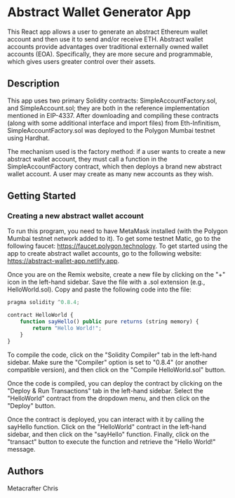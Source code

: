 # Abstract Wallet Generator App

This React app allows a user to generate an abstract Ethereum wallet account and then use it to send and/or receive ETH. Abstract wallet accounts provide advantages over traditional externally owned wallet accounts (EOA). Specifically, they are more secure and programmable, which gives users greater control over their assets. 

## Description

This app uses two primary Solidity contracts: SimpleAccountFactory.sol, and SimpleAccount.sol; they are both in the reference implementation mentioned in EIP-4337. After downloading  and compiling these contracts (along with some additional interface and import files) from Eth-Infinitism, SimpleAccountFactory.sol was deployed to the Polygon Mumbai testnet using Hardhat. 

The mechanism used is the factory method: if a user wants to create a new abstract wallet account, they must call a function in the SimpleAccountFactory contract, which then deploys a brand new abstract wallet account. A user may create as many new accounts as they wish. 

## Getting Started

### Creating a new abstract wallet account

To run this program, you need to have MetaMask installed (with the Polygon Mumbai testnet network added to it). To get some testnet Matic, go to the following faucet: https://faucet.polygon.technology. To get started using the app to create abstract wallet accounts, go to the following website: https://abstract-wallet-app.netlify.app.

Once you are on the Remix website, create a new file by clicking on the "+" icon in the left-hand sidebar. Save the file with a .sol extension (e.g., HelloWorld.sol). Copy and paste the following code into the file:

```javascript
pragma solidity ^0.8.4;

contract HelloWorld {
    function sayHello() public pure returns (string memory) {
        return "Hello World!";
    }
}

```

To compile the code, click on the "Solidity Compiler" tab in the left-hand sidebar. Make sure the "Compiler" option is set to "0.8.4" (or another compatible version), and then click on the "Compile HelloWorld.sol" button.

Once the code is compiled, you can deploy the contract by clicking on the "Deploy & Run Transactions" tab in the left-hand sidebar. Select the "HelloWorld" contract from the dropdown menu, and then click on the "Deploy" button.

Once the contract is deployed, you can interact with it by calling the sayHello function. Click on the "HelloWorld" contract in the left-hand sidebar, and then click on the "sayHello" function. Finally, click on the "transact" button to execute the function and retrieve the "Hello World!" message.

## Authors

Metacrafter Chris  
